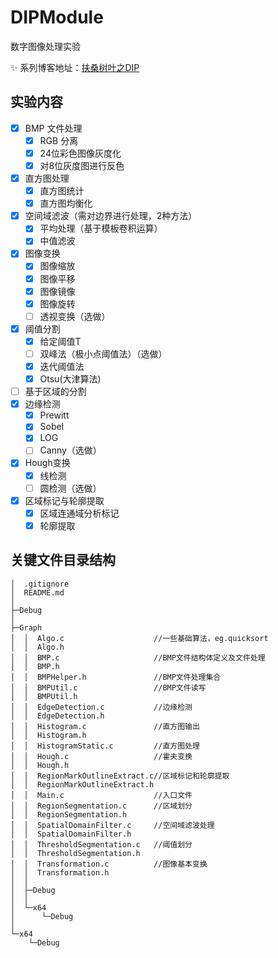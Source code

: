 # DIPModule

数字图像处理实验

:sparkles: 系列博客地址：[扶桑树叶之DIP](https://scarboroughcoral.github.io/tags/DIP/)


## 实验内容

- [x] BMP 文件处理
  - [x] RGB 分离
  - [x] 24位彩色图像灰度化
  - [x] 对8位灰度图进行反色
- [x] 直方图处理
  - [x] 直方图统计
  - [x] 直方图均衡化
- [x] 空间域滤波（需对边界进行处理，2种方法）
  - [x] 平均处理（基于模板卷积运算）
  - [x] 中值滤波
- [x] 图像变换
  - [x] 图像缩放
  - [x] 图像平移
  - [x] 图像镜像
  - [x] 图像旋转
  - [ ] 透视变换（选做）
- [x] 阈值分割
  - [x]  给定阈值T
  - [ ] 双峰法（极小点阈值法）（选做）
  - [x]  迭代阈值法
  - [x]  Otsu(大津算法)
- [ ] 基于区域的分割
- [x] 边缘检测
  - [x] Prewitt
  - [x] Sobel
  - [x] LOG
  - [ ] Canny（选做）
- [x] Hough变换
  - [x] 线检测
  - [ ] 圆检测（选做）
- [x] 区域标记与轮廓提取
  - [x] 区域连通域分析标记
  - [x] 轮廓提取

## 关键文件目录结构

```
│  .gitignore
│  README.md
│
├─Debug
│
├─Graph
│  │  Algo.c                    //一些基础算法，eg.quicksort
│  │  Algo.h
│  │  BMP.c                     //BMP文件结构体定义及文件处理
│  │  BMP.h      
│  │  BMPHelper.h               //BMP文件处理集合
│  │  BMPUtil.c                 //BMP文件读写
│  │  BMPUtil.h
│  │  EdgeDetection.c           //边缘检测
│  │  EdgeDetection.h
│  │  Histogram.c               //直方图输出
│  │  Histogram.h
│  │  HistogramStatic.c         //直方图处理
│  │  Hough.c					//霍夫变换
│  │  Hough.h
│  │  RegionMarkOutlineExtract.c//区域标记和轮廓提取
│  │  RegionMarkOutlineExtract.h
│  │  Main.c                    //入口文件
│  │  RegionSegmentation.c      //区域划分
│  │  RegionSegmentation.h
│  │  SpatialDomainFilter.c     //空间域滤波处理
│  │  SpatialDomainFilter.h
│  │  ThresholdSegmentation.c   //阈值划分
│  │  ThresholdSegmentation.h
│  │  Transformation.c          //图像基本变换
│  │  Transformation.h
│  │
│  ├─Debug
│  │
│  └─x64
│      └─Debug
│
└─x64
    └─Debug
```
